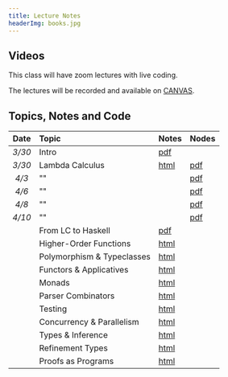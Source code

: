 ```yaml
---
title: Lecture Notes
headerImg: books.jpg
---
```


## Videos

This class will have zoom lectures with live coding. 

The lectures will be recorded and available on [CANVAS](https://canvas.ucsd.edu/courses/12823). 

## Topics, Notes and Code

| **Date**   | **Topic**                       | **Notes**                 | **Nodes**          |
|:----------:|:--------------------------------|:--------------------------|:-------------------|
| *3/30*     | Intro                           | [pdf][00-intro]           |                    |
| *3/30*     | Lambda Calculus                 | [html][00-lambda]         | [pdf][01-lambda-A] |
| *4/3*      | ""                              |                           | [pdf][01-lambda-B] |
| *4/6*      | ""                              |                           | [pdf][01-lambda-C] |
| *4/8*      | ""                              |                           | [pdf][01-lambda-D] |
| *4/10*     | ""                              |                           | [pdf][01-lambda-E] |
|            | From LC to Haskell              | [pdf][01-haskell]         |               |
|            | Higher-Order Functions          | [html][02-hofs]           |               | 
|            | Polymorphism & Typeclasses      | [html][03-classes]        |               |
|            | Functors & Applicatives         | [html][04-functors]       |               | 
|            | Monads                          | [html][05-monads]         |               |
|            | Parser Combinators              | [html][06-parsers]        |               |
|            | Testing                         | [html][07-testing]        |               | 
|            | Concurrency & Parallelism       | [html][08-parconc]        |               | 
|            | Types & Inference               | [html][09-types]          |               |            
|            | Refinement Types                | [html][10-refinements]    |               |          
|            | Proofs as Programs              | [html][11-proofs]         |               | 



[00-intro]: static/raw/lec-intro.pdf
[00-lambda]: lectures/01-lambda.html
[01-haskell]: static/raw/lec-haskell.pdf
[01-lambda-A]: static/raw/01-lambda-A.pdf
[01-lambda-B]: static/raw/01-lambda-B.pdf
[01-lambda-C]: static/raw/01-lambda-C.pdf
[01-lambda-D]: static/raw/01-lambda-D.pdf
[01-lambda-E]: static/raw/01-lambda-E.pdf

[02-hofs]: lectures/00-intro.html
[03-classes]: lectures/00-intro.html
[04-functors]: lectures/00-intro.html
[05-monads]: lectures/00-intro.html
[06-parsers]: lectures/00-intro.html
[07-testing]: lectures/00-intro.html
[08-parconc]: lectures/00-intro.html
[09-types]: lectures/00-intro.html
[10-refinements]: lectures/00-intro.html
[11-proofs]: lectures/00-intro.html 


[pdf-intro]: static/lec-intro-2x2.pdf 
[pdf-lambda]: static/lec-lambda-2x2.pdf
[pdf-haskell]: static/lec-haskell-2x2.pdf

[notes1]: https://piazza.com/class/ij0wjmlgp4r1gp?cid=7
[hs1]:  static/lec-intro.hs 
[lhs1]: static/lec-intro.lhs

[lec2]: lectures/lec-higher-order-1.html
[lhs2]: lectures/lec-higher-order-1.lhs
[lec2s]: slides/lec-higher-order.lhs.slides.html

[lec3]: lectures/lec-higher-order-2.html
[lhs3]: lectures/lec-higher-order-2.lhs
[lec3s]: slides/lec-polymorphism.lhs.slides.html

[lec4]: lectures/lec-typeclasses.html
[lhs4]: lectures/lec-typeclasses.lhs

[lec7]: lectures/lec-monads.html
[lhs7]: lectures/lec-monads.lhs

[lec9]: lectures/lec-parsers.html
[lhs9]: lectures/lec-parsers.lhs

[lec10]: lectures/lec-quickcheck.html
[lhs10]: lectures/lec-quickcheck.lhs

[pdf13]: static/lec-stm-2x2.pdf
[lec13]: lectures/lec-stm.html
[lhs13]: lectures/lec-stm.lhs


[lec15]: lectures/lec-inference.html
[lhs15]: lectures/lec-inference.lhs

[lecLH]: http://ucsd-progsys.github.io/liquidhaskell-tutorial/
[pdfLH]: http://ucsd-progsys.github.io/liquidhaskell-tutorial/book.pdf


<!--
[lec11]: lectures/lec-transformers.html
[lhs11]: lectures/lec-transformers.lhs

[lec5]: lectures/lec-animation.html
[lhs5]: lectures/lec-animation.lhs

[lec6]: lectures/lec-reactive.html
[lhs6]: lectures/lec-reactive.lhs

[lec12]: slides/lec-parallel.markdown.slides.html
[cod12]: https://github.com/ranjitjhala/par-tutorial
-->







